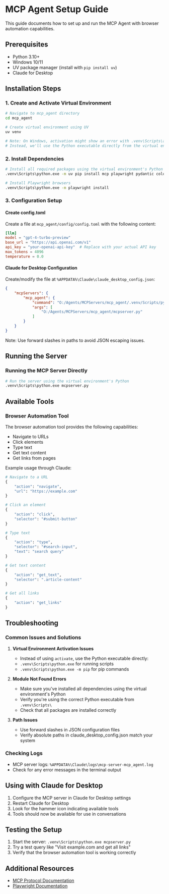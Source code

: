 # MCP Agent Setup Guide

This guide documents how to set up and run the MCP Agent with browser automation capabilities.

## Prerequisites
- Python 3.10+
- Windows 10/11
- UV package manager (install with `pip install uv`)
- Claude for Desktop

## Installation Steps

### 1. Create and Activate Virtual Environment
```bash
# Navigate to mcp_agent directory
cd mcp_agent

# Create virtual environment using UV
uv venv

# Note: On Windows, activation might show an error with .venv\Scripts\activate
# Instead, we'll use the Python executable directly from the virtual environment
```

### 2. Install Dependencies
```bash
# Install all required packages using the virtual environment's Python
.venv\Scripts\python.exe -m uv pip install mcp playwright pydantic colorama openai duckduckgo-search baidusearch docker

# Install Playwright browsers
.venv\Scripts\python.exe -m playwright install
```

### 3. Configuration Setup

#### Create config.toml
Create a file at `mcp_agent/config/config.toml` with the following content:
```toml
[llm]
model = "gpt-4-turbo-preview"
base_url = "https://api.openai.com/v1"
api_key = "your-openai-api-key"  # Replace with your actual API key
max_tokens = 4096
temperature = 0.0
```

#### Claude for Desktop Configuration
Create/modify the file at `%APPDATA%\Claude\claude_desktop_config.json`:
```json
{
    "mcpServers": {
        "mcp_agent": {
            "command": "O:/Agents/MCPServers/mcp_agent/.venv/Scripts/python.exe",
            "args": [
                "O:/Agents/MCPServers/mcp_agent/mcpserver.py"
            ]
        }
    }
}
```
Note: Use forward slashes in paths to avoid JSON escaping issues.

## Running the Server

### Running the MCP Server Directly
```bash
# Run the server using the virtual environment's Python
.venv\Scripts\python.exe mcpserver.py
```

## Available Tools

### Browser Automation Tool
The browser automation tool provides the following capabilities:
- Navigate to URLs
- Click elements
- Type text
- Get text content
- Get links from pages

Example usage through Claude:
```python
# Navigate to a URL
{
    "action": "navigate",
    "url": "https://example.com"
}

# Click an element
{
    "action": "click",
    "selector": "#submit-button"
}

# Type text
{
    "action": "type",
    "selector": "#search-input",
    "text": "search query"
}

# Get text content
{
    "action": "get_text",
    "selector": ".article-content"
}

# Get all links
{
    "action": "get_links"
}
```

## Troubleshooting

### Common Issues and Solutions

1. **Virtual Environment Activation Issues**
   - Instead of using `activate`, use the Python executable directly:
   - `.venv\Scripts\python.exe` for running scripts
   - `.venv\Scripts\python.exe -m pip` for pip commands

2. **Module Not Found Errors**
   - Make sure you've installed all dependencies using the virtual environment's Python
   - Verify you're using the correct Python executable from `.venv\Scripts\`
   - Check that all packages are installed correctly

3. **Path Issues**
   - Use forward slashes in JSON configuration files
   - Verify absolute paths in claude_desktop_config.json match your system

### Checking Logs
- MCP server logs: `%APPDATA%\Claude\logs\mcp-server-mcp_agent.log`
- Check for any error messages in the terminal output

## Using with Claude for Desktop

1. Configure the MCP server in Claude for Desktop settings
2. Restart Claude for Desktop
3. Look for the hammer icon indicating available tools
4. Tools should now be available for use in conversations

## Testing the Setup

1. Start the server: `.venv\Scripts\python.exe mcpserver.py`
2. Try a test query like "Visit example.com and get all links"
3. Verify that the browser automation tool is working correctly

## Additional Resources
- [MCP Protocol Documentation](https://modelcontextprotocol.io/docs/tools/debugging)
- [Playwright Documentation](https://playwright.dev/python/docs/intro) 